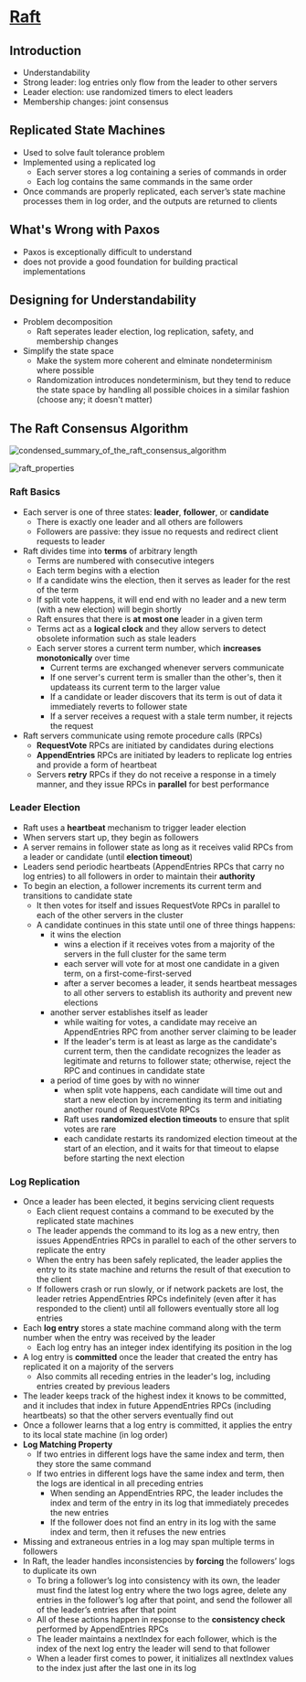 # [Raft](https://raft.github.io/raft.pdf)

## Introduction

* Understandability
* Strong leader: log entries only flow from the leader to other servers
* Leader election: use randomized timers to elect leaders
* Membership changes: joint consensus

## Replicated State Machines

* Used to solve fault tolerance problem
* Implemented using a replicated log
  * Each server stores a log containing a series of commands in order
  * Each log contains the same commands in the same order
* Once commands are properly replicated, each server’s state machine processes them in log order, and the outputs are returned to clients

## What's Wrong with Paxos

* Paxos is exceptionally difficult to understand
* does not provide a good foundation for building practical implementations

## Designing for Understandability

* Problem decomposition
  * Raft seperates leader election, log replication, safety, and membership changes
* Simplify the state space
  * Make the system more coherent and elminate nondeterminism where possible
  * Randomization introduces nondeterminism, but they tend to reduce the state space by handling all possible choices in a similar fashion (choose any; it doesn't matter)

## The Raft Consensus Algorithm

![condensed_summary_of_the_raft_consensus_algorithm](images/raft/condensed_summary_of_the_raft_consensus_algorithm.png)

![raft_properties](images/raft/raft_properties.png)

### Raft Basics

* Each server is one of three states: **leader**, **follower**, or **candidate**
  * There is exactly one leader and all others are followers
  * Followers are passive: they issue no requests and redirect client requests to leader
* Raft divides time into **terms** of arbitrary length
  * Terms are numbered with consecutive integers
  * Each term begins with a election
  * If a candidate wins the election, then it serves as leader for the rest of the term
  * If split vote happens, it will end end with no leader and a new term (with a new election) will begin shortly
  * Raft ensures that there is **at most one** leader in a given term
  * Terms act as a **logical clock** and they allow servers to detect obsolete information such as stale leaders
  * Each server stores a current term number, which **increases monotonically** over time
    * Current terms are exchanged whenever servers communicate
    * If one server's current term is smaller than the other's, then it updateass its current term to the larger value
    * If a candidate or leader discovers that its term is out of data it immediately reverts to follower state
    * If a server receives a request with a stale term number, it rejects the request
* Raft servers communicate using remote procedure calls (RPCs)
  * **RequestVote** RPCs are initiated by candidates during elections
  * **AppendEntries** RPCs are initiated by leaders to replicate log entries and provide a form of heartbeat
  * Servers **retry** RPCs if they do not receive a response in a timely manner, and they issue RPCs in **parallel** for best performance

### Leader Election

* Raft uses a **heartbeat** mechanism to trigger leader election
* When servers start up, they begin as followers
* A server remains in follower state as long as it receives valid RPCs from a leader or candidate (until **election timeout**)
* Leaders send periodic heartbeats (AppendEntries RPCs that carry no log entries) to all followers in order to maintain their **authority**
* To begin an election, a follower increments its current term and transitions to candidate state
  * It then votes for itself and issues RequestVote RPCs in parallel to each of the other servers in the cluster
  * A candidate continues in this state until one of three things happens:
    * it wins the election
      * wins a election if it receives votes from a majority of the servers in the full cluster for the same term
      * each server will vote for at most one candidate in a given term, on a first-come-first-served
      * after a server becomes a leader, it sends heartbeat messages to all other servers to establish its authority and prevent new elections
    * another server establishes itself as leader
      * while waiting for votes, a candidate may receive an AppendEntries RPC from another server claiming to be leader
      * If the leader's term is at least as large as the candidate's current term, then the candidate recognizes the leader as legitimate and returns to follower state; otherwise, reject the RPC and continues in candidate state
    * a period of time goes by with no winner
      * when split vote happens, each candidate will time out and start a new election by incrementing its term and initiating another round of RequestVote RPCs
      * Raft uses **randomized election timeouts** to ensure that split votes are rare
      * each candidate restarts its randomized election timeout at the start of an election, and it waits for that timeout to elapse before starting the next election

### Log Replication

* Once a leader has been elected, it begins servicing client requests
  * Each client request contains a command to be executed by the replicated state machines
  * The leader appends the command to its log as a new entry, then issues AppendEntries RPCs in parallel to each of the other servers to replicate the entry
  * When the entry has been safely replicated, the leader applies the entry to its state machine and returns the result of that execution to the client
  * If followers crash or run slowly, or if network packets are lost, the leader retries AppendEntries RPCs indefinitely (even after it has responded to the client) until all followers eventually store all log entries
* Each **log entry** stores a state machine command along with the term number when the entry was received by the leader
  * Each log entry has an integer index identifying its position in the log
* A log entry is **committed** once the leader that created the entry has replicated it on a majority of the servers
  * Also commits all receding entries in the leader's log, including entries created by previous leaders
* The leader keeps track of the highest index it knows to be committed, and it includes that index in future AppendEntries RPCs (including heartbeats) so that the other servers eventually find out
* Once a follower learns that a log entry is committed, it applies the entry to its local state machine (in log order)
* **Log Matching Property**
  * If two entries in different logs have the same index and term, then they store the same command
  * If two entries in different logs have the same index and term, then the logs are identical in all preceding entries
    * When sending an AppendEntries RPC, the leader includes the index and term of the entry in its log that immediately precedes the new entries
    * If the follower does not find an entry in its log with the same index and term, then it refuses the new entries
* Missing and extraneous entries in a log may span multiple terms in followers
* In Raft, the leader handles inconsistencies by **forcing** the followers’ logs to duplicate its own
  * To bring a follower’s log into consistency with its own, the leader must find the latest log entry where the two logs agree, delete any entries in the follower’s log after that point, and send the follower all of the leader’s entries after that point
  * All of these actions happen in response to the **consistency check** performed by AppendEntries RPCs
  * The leader maintains a nextIndex for each follower, which is the index of the next log entry the leader will send to that follower
  * When a leader first comes to power, it initializes all nextIndex values to the index just after the last one in its log

